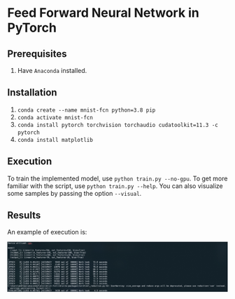 # Feed Forward Neural Network in PyTorch

## Prerequisites 

1. Have `Anaconda` installed. 

## Installation

1. `conda create --name mnist-fcn python=3.8 pip`
2. `conda activate mnist-fcn`
3. `conda install pytorch torchvision torchaudio cudatoolkit=11.3 -c pytorch`
4. `conda install matplotlib`

## Execution

To train the implemented model, use `python train.py --no-gpu`. To get more familiar with the script, use `python train.py --help`. You can also visualize some samples by passing the option `--visual`.

## Results 

An example of execution is:

![Sample Execution](docs/python.PNG)
